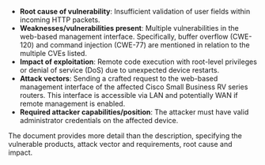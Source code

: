 - **Root cause of vulnerability**: Insufficient validation of user fields within incoming HTTP packets.
- **Weaknesses/vulnerabilities present**: Multiple vulnerabilities in the web-based management interface. Specifically, buffer overflow (CWE-120) and command injection (CWE-77) are mentioned in relation to the multiple CVEs listed.
- **Impact of exploitation**: Remote code execution with root-level privileges or denial of service (DoS) due to unexpected device restarts.
- **Attack vectors**: Sending a crafted request to the web-based management interface of the affected Cisco Small Business RV series routers. This interface is accessible via LAN and potentially WAN if remote management is enabled.
- **Required attacker capabilities/position**: The attacker must have valid administrator credentials on the affected device.

The document provides more detail than the description, specifying the vulnerable products, attack vector and requirements, root cause and impact.